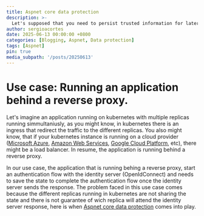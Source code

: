 ```yaml
---
title: Aspnet core data protection
description: >-
  Let's supposed that you need to persist trusted information for later retrieval, but you don't trust the persistence mechanism. In web terms, this might be written as I need to round-trip trusted state via an untrusted client.
author: sergioacortes
date: 2025-06-13 00:00:00 +0800
categories: [Blogging, Aspnet, Data protection]
tags: [Aspnet]
pin: true
media_subpath: '/posts/20250613'
---
```


# Use case: Running an application behind a reverse proxy.

Let's imagine an application running on kubernetes with multiple replicas running simmultaniusly, as you might know, in kubernetes there is an ingress that redirect the traffic to the different replicas. You also might know, that if your kubernetes instance is running on a cloud provider ([Microsoft Azure](https://portal.azure.com/), [Amazon Web Services](https://aws.amazon.com/es/), [Google Cloud Platform](http://cloud.google.com/), etc), there might be a load balancer. In resume, the application is running behind a reverse proxy.

In our use case, the application that is running behing a reverse proxy, start an authentication flow with the identity server (OpenIdConnect) and needs to save the state to complete the authentication flow once the identity server sends the response. The problem faced in this use case comes because the different replicas running in kubernetes are not sharing the state and there is not guarantee of wich replica will attend the identity server response, here is when [Aspnet core data protection](https://learn.microsoft.com/en-us/aspnet/core/security/data-protection/introduction?view=aspnetcore-9.0) comes into play.

 